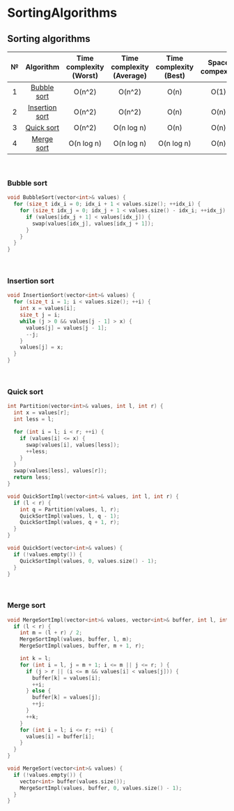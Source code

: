 # SortingAlgorithms

<p align="right" id="time"></p>

<script src="js/time.js"></script>


## Sorting algorithms 

| № |          Algorithm           | Time complexity (Worst) | Time complexity (Average) |   Time complexity (Best)  | Space compexity |
|:-:|:----------------------------:|:-----------------------:|:-------------------------:|:-------------------------:|:---------------:|
| 1 |    [Bubble sort](#Bubble)    |          O(n^2)         |          O(n^2)           |            O(n)           |       O(1)      |
| 2 | [Insertion sort](#Insertion) |          O(n^2)         |          O(n^2)           |            O(n)           |       O(n)      |
| 3 |     [Quick sort](#Quick)     |          O(n^2)         |         O(n log n)        |            O(n)           |       O(n)      |
| 4 |     [Merge sort](#Merge)     |       O(n log n)        |         O(n log n)        |         O(n log n)        |       O(n)      |


<br/>


### <a name="Bubble"></a> Bubble sort

```c++
void BubbleSort(vector<int>& values) {
  for (size_t idx_i = 0; idx_i + 1 < values.size(); ++idx_i) {
    for (size_t idx_j = 0; idx_j + 1 < values.size() - idx_i; ++idx_j) {
      if (values[idx_j + 1] < values[idx_j]) {
        swap(values[idx_j], values[idx_j + 1]);
      }
    }
  }
}
```

<br/>

### <a name="Insertion"></a> Insertion sort

```c++
void InsertionSort(vector<int>& values) {
  for (size_t i = 1; i < values.size(); ++i) {
    int x = values[i];
    size_t j = i;
    while (j > 0 && values[j - 1] > x) {
      values[j] = values[j - 1];
      --j;
    }
    values[j] = x;
  }
}
```

<br/>

### <a name="Quick"></a> Quick sort

```c++
int Partition(vector<int>& values, int l, int r) {
  int x = values[r];
  int less = l;

  for (int i = l; i < r; ++i) {
    if (values[i] <= x) {
      swap(values[i], values[less]);
      ++less;
    }
  }
  swap(values[less], values[r]);
  return less;
}

void QuickSortImpl(vector<int>& values, int l, int r) {
  if (l < r) {
    int q = Partition(values, l, r);
    QuickSortImpl(values, l, q - 1);
    QuickSortImpl(values, q + 1, r);
  }
}

void QuickSort(vector<int>& values) {
  if (!values.empty()) {
    QuickSortImpl(values, 0, values.size() - 1);
  }
}
```

<br/>

### <a name="Merge"></a> Merge sort

```c++
void MergeSortImpl(vector<int>& values, vector<int>& buffer, int l, int r) {
  if (l < r) {
    int m = (l + r) / 2;
    MergeSortImpl(values, buffer, l, m);
    MergeSortImpl(values, buffer, m + 1, r);

    int k = l;
    for (int i = l, j = m + 1; i <= m || j <= r; ) {
      if (j > r || (i <= m && values[i] < values[j])) {
        buffer[k] = values[i];
        ++i;
      } else {
        buffer[k] = values[j];
        ++j;
      }
      ++k;
    }
    for (int i = l; i <= r; ++i) {
      values[i] = buffer[i];
    }
  }
}

void MergeSort(vector<int>& values) {
  if (!values.empty()) {
    vector<int> buffer(values.size());
    MergeSortImpl(values, buffer, 0, values.size() - 1);
  }
}
```
